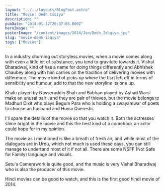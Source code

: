 ```yaml
---
layout: "../../layouts/BlogPost.astro"
title: "Movie: Dedh Isqiya"
description: ""
pubDate: "2014-01-12T20:37:03.000Z"
heroImage: ""
posterImage: "/content/images/2014/Jan/Dedh_Ishqiya.jpg"
slug: "movie-dedh-isqiya"
tags: ["Movies"]
---
```


In a industry churning out storyless movies, when a movie comes along with even a little bit of substance, you tend to gravitate towards it. 
Vishal Bharadwaj, kind of has a name for doing things differently and Abhishek Chaubey along with him carries on the tradition of delivering movies with difference.
The movie kind of picks up where the fisrt left off in terms of sensibility and humour, add to that the new storyline its one up.
 
Khalu played by Nasseruddin Shah and Babban played by Ashad Warsi make an unusal pair , and they are pair of thieves, but the movie belongs to Madhuri Dixit who plays Begum Para who is holding a swayamwar of poets to choose an husband and Huma Quereshi.

I'll spare the details of the movie so that you watch it. Both the actresses shine bright in the movie and this the best kind of a comeback an actor could hope for in my opinion.

The movie as i mentioned is like a breath of fresh air, and while most of the dialogues are in Urdu, which not much is used these days, you can still manage to undertand most of it if not all. There are some NSFF (Not Safe for Family) language and visuals.
   
Setu's Camerawork is quite good, and the music is very Vishal Bharadwaj who is also the producer of this movie.

Hindi movies can be good to watch, and this is the first good hindi movie of 2014.
